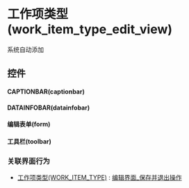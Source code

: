 # 工作项类型(work_item_type_edit_view)  <!-- {docsify-ignore-all} -->


系统自动添加



## 控件
#### CAPTIONBAR(captionbar)
#### DATAINFOBAR(datainfobar)
#### 编辑表单(form)
#### 工具栏(toolbar)


### 关联界面行为
  * [工作项类型(WORK_ITEM_TYPE)](module/ProjMgmt/work_item_type) : [编辑界面_保存并退出操作](module/ProjMgmt/work_item_type#界面行为)

<script>
 const { createApp } = Vue
  createApp({
    data() {
      return {

      }
    }
  }).use(ElementPlus).mount('#app')
</script>